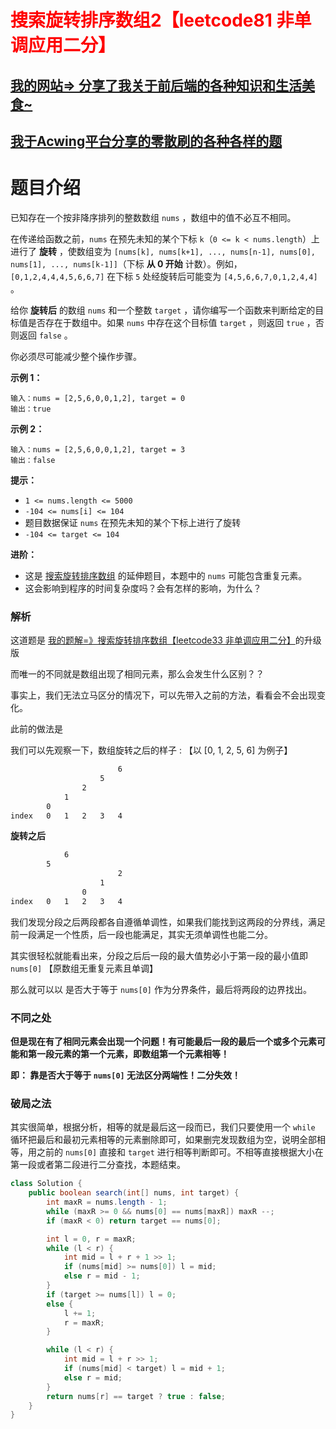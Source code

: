 # <font color='red'>搜索旋转排序数组2【leetcode81 非单调应用二分】</font>

## [我的网站=> 分享了我关于前后端的各种知识和生活美食~](https://www.fanxy.cloud)

## [我于Acwing平台分享的零散刷的各种各样的题](https://www.acwing.com/blog/content/33005/) 

# 题目介绍

已知存在一个按非降序排列的整数数组 `nums` ，数组中的值不必互不相同。

在传递给函数之前，`nums` 在预先未知的某个下标 `k`（`0 <= k < nums.length`）上进行了 **旋转** ，使数组变为 `[nums[k], nums[k+1], ..., nums[n-1], nums[0], nums[1], ..., nums[k-1]]`（下标 **从 0 开始** 计数）。例如， `[0,1,2,4,4,4,5,6,6,7]` 在下标 `5` 处经旋转后可能变为 `[4,5,6,6,7,0,1,2,4,4]` 。

给你 **旋转后** 的数组 `nums` 和一个整数 `target` ，请你编写一个函数来判断给定的目标值是否存在于数组中。如果 `nums` 中存在这个目标值 `target` ，则返回 `true` ，否则返回 `false` 。

你必须尽可能减少整个操作步骤。

 

**示例 1：**

```
输入：nums = [2,5,6,0,0,1,2], target = 0
输出：true
```

**示例 2：**

```
输入：nums = [2,5,6,0,0,1,2], target = 3
输出：false
```

 

**提示：**

- `1 <= nums.length <= 5000`
- `-104 <= nums[i] <= 104`
- 题目数据保证 `nums` 在预先未知的某个下标上进行了旋转
- `-104 <= target <= 104`

 

**进阶：**

- 这是 [搜索旋转排序数组](https://leetcode-cn.com/problems/search-in-rotated-sorted-array/description/) 的延伸题目，本题中的 `nums` 可能包含重复元素。
- 这会影响到程序的时间复杂度吗？会有怎样的影响，为什么？



### 解析

这道题是 [我的题解=》搜索旋转排序数组【leetcode33 非单调应用二分】](https://www.acwing.com/solution/content/201406/)的升级版

而唯一的不同就是数组出现了相同元素，那么会发生什么区别？？

事实上，我们无法立马区分的情况下，可以先带入之前的方法，看看会不会出现变化。

此前的做法是

我们可以先观察一下，数组旋转之后的样子 : 【以 [0, 1, 2, 5, 6] 为例子】

```sh
                        6
                    5
                2
            1
        0
index   0   1   2   3   4
```

**旋转之后**

```sh
            6
        5
                        2
                    1
                0     
index   0   1   2   3   4
```

我们发现分段之后两段都各自遵循单调性，如果我们能找到这两段的分界线，满足前一段满足一个性质，后一段也能满足，其实无须单调性也能二分。

其实很轻松就能看出来，分段之后后一段的最大值势必小于第一段的最小值即 `nums[0]` 【原数组无重复元素且单调】

那么就可以以 是否大于等于 `nums[0]` 作为分界条件，最后将两段的边界找出。



### 不同之处

**但是现在有了相同元素会出现一个问题！有可能最后一段的最后一个或多个元素可能和第一段元素的第一个元素，即数组第一个元素相等！**

**即： 靠是否大于等于 `nums[0]` 无法区分两端性！二分失效！**



### 破局之法

其实很简单，根据分析，相等的就是最后这一段而已，我们只要使用一个 `while` 循环把最后和最初元素相等的元素删除即可，如果删完发现数组为空，说明全部相等，用之前的 `nums[0]` 直接和 `target` 进行相等判断即可。不相等直接根据大小在第一段或者第二段进行二分查找，本题结束。



```java
class Solution {
    public boolean search(int[] nums, int target) {
        int maxR = nums.length - 1;
        while (maxR >= 0 && nums[0] == nums[maxR]) maxR --;
        if (maxR < 0) return target == nums[0];

        int l = 0, r = maxR;
        while (l < r) {
            int mid = l + r + 1 >> 1;
            if (nums[mid] >= nums[0]) l = mid;
            else r = mid - 1;
        }
        if (target >= nums[l]) l = 0;
        else {
            l += 1;
            r = maxR;
        }

        while (l < r) {
            int mid = l + r >> 1;
            if (nums[mid] < target) l = mid + 1;
            else r = mid;
        }
        return nums[r] == target ? true : false;
    }
}
```







